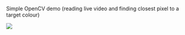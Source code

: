 Simple OpenCV demo (reading live video and finding closest pixel to a target colour)

![](webcam.gif)
